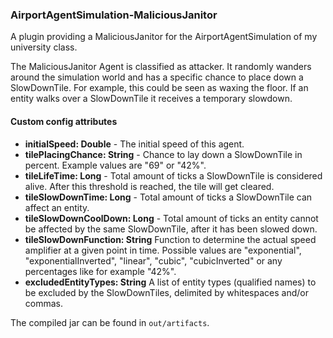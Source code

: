 ### AirportAgentSimulation-MaliciousJanitor

A plugin providing a MaliciousJanitor for the AirportAgentSimulation of my university class.

The MaliciousJanitor Agent is classified as attacker.
It randomly wanders around the simulation world and has a specific chance to place down a SlowDownTile. For example, this could be seen as waxing the floor.
If an entity walks over a SlowDownTile it receives a temporary slowdown.

#### Custom config attributes

- **initialSpeed: Double** - The initial speed of this agent.
- **tilePlacingChance: String** - Chance to lay down a SlowDownTile in percent. Example values are "69" or "42%".
- **tileLifeTime: Long** - Total amount of ticks a SlowDownTile is considered alive. After this threshold is reached, the tile will get cleared.
- **tileSlowDownTime: Long** - Total amount of ticks a SlowDownTile can affect an entity.
- **tileSlowDownCoolDown: Long** - Total amount of ticks an entity cannot be affected by the same SlowDownTile, after it has been slowed down.
- **tileSlowDownFunction: String** Function to determine the actual speed amplifier at a given point in time. Possible values are "exponential", "exponentialInverted", "linear", "cubic", "cubicInverted" or any percentages like for example "42%".
- **excludedEntityTypes: String** A list of entity types (qualified names) to be excluded by the SlowDownTiles, delimited by whitespaces and/or commas.

The compiled jar can be found in `out/artifacts`.